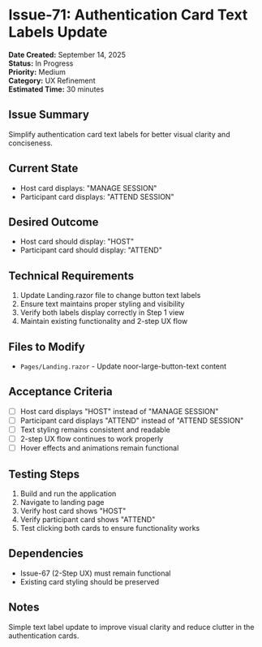 # Issue-71: Authentication Card Text Labels Update

**Date Created:** September 14, 2025  
**Status:** In Progress  
**Priority:** Medium  
**Category:** UX Refinement  
**Estimated Time:** 30 minutes

## Issue Summary

Simplify authentication card text labels for better visual clarity and conciseness.

## Current State

- Host card displays: "MANAGE SESSION"
- Participant card displays: "ATTEND SESSION"

## Desired Outcome

- Host card should display: "HOST"
- Participant card should display: "ATTEND"

## Technical Requirements

1. Update Landing.razor file to change button text labels
2. Ensure text maintains proper styling and visibility
3. Verify both labels display correctly in Step 1 view
4. Maintain existing functionality and 2-step UX flow

## Files to Modify

- `Pages/Landing.razor` - Update noor-large-button-text content

## Acceptance Criteria

- [ ] Host card displays "HOST" instead of "MANAGE SESSION"
- [ ] Participant card displays "ATTEND" instead of "ATTEND SESSION"
- [ ] Text styling remains consistent and readable
- [ ] 2-step UX flow continues to work properly
- [ ] Hover effects and animations remain functional

## Testing Steps

1. Build and run the application
2. Navigate to landing page
3. Verify host card shows "HOST"
4. Verify participant card shows "ATTEND"
5. Test clicking both cards to ensure functionality works

## Dependencies

- Issue-67 (2-Step UX) must remain functional
- Existing card styling should be preserved

## Notes

Simple text label update to improve visual clarity and reduce clutter in the authentication cards.
